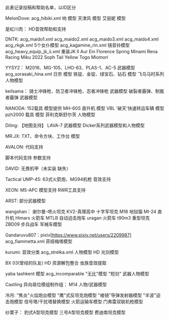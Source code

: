 此表记录投稿和帮助名单，以ID区分

MelonDove:
    acg_hibiki.xml 响 模型
    天津风 模型
    艾丽妮 模型
    
是虹川肉：
    HD音效帮助和支持

DNTK:
    acg_maido1.xml
    acg_maido2.xml
    acg_maido3.xml
    acg_maido4.xml
    acg_rkgk.xml 5个女仆模型
    acg_kagamine_rin.xml 镜音铃模型
    acg_heavy_equip_jk_ii.xml 重装JK II
    Aur
    Ein
    Florence Spring
    Minami Rena
    Racing Miku 2022
    Soph
    Tail Yellow
    Togo Miomori

YYSY2：
    M2016、MG-105、LHO-63、PLAS-1、AC-5 武器模型
    acg_sorasaki_hina.xml 日奈 模型
    铁锭、金锭、绿宝石、钻石 模型
    飞鸟马时系列 人物模型

keilsama：
    骑士冲锋枪、防卫者冲锋枪、忍者冲锋枪 武器模型
    破裂者霰弹、制裁者霰弹 武器模型

NANODA:
    152载具 模型提供
    MH-60S 直升机 模型
    VBL '破天'快速转运车辆 模型
    pzh2000 载具 模型
    菲利克斯舒尔茨 人物模型

Diling:
    【地图支持】
    LAVA-7 武器模型
    Dicker系列武器模型和人物模型
    

MR.JX:
    TXT、命令方块、工作台 模型
    
AVALON:
    代码支持

[冥府乌鸦]:
    主要贡献者
    脚本代码支持
    参数支持

DAVID:
    无畏机甲（未实装 缺失）

Tactical UMP-45:
    63式火箭炮、MG94机枪 音效支持

XEON:
    M5-APC 模型支持
    RWR工具支持

ARST:
    部分武器模型

wangshan：
    谢尔曼-喷火坦克 
    KV2-真理高中
    十字军坦克
    M18 地狱猫
    MI-24 直升机
    Himars 火箭车
    MTLB 自动迫击炮车
    uragan 火箭车
    t90m3 重型坦克
    ZBD09 步兵战车
    军械车模型
    
Gandaruvu807：pixiv[https://www.pixiv.net/users/2209987]
    acg_fiammetta.xml 菲娅梅塔模型
    
kurumi:
    音效分类
    acg_strelka.xml 人物模型
    HD 光剑模型
    
BX 03(曾经的队友)
    HD 资源解包整合
    虫族音效提取

yaba 
    tashkent 模型
    acg_incomparable "无比"模型
    "短剑" 武器人物模型

Castling 异向易位模组制作组：
    M14 人物/武器模型

冷月:
    "焦炎"火焰炮台模型
    "鹰"式反坦克炮模型
    "棱镜"导弹发射器模型
    "半波"迫击炮模型
    信号塔/干扰塔替换模型
    火箭运输车模型
    门弗雷双联机枪模型

纱栗子：
    豹式A型坦克模型
    三号A型坦克模型
    费迪南坦克模型